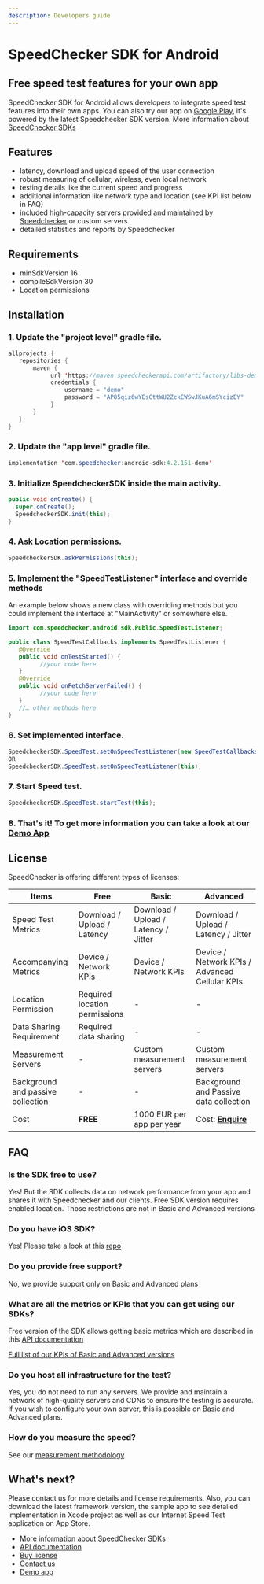 ```yaml
---
description: Developers guide
---
```


# SpeedChecker SDK for Android

## Free speed test features for your own app

SpeedChecker SDK for Android allows developers to integrate speed test features into their own apps. You can also try our app on [Google Play](https://play.google.com/store/apps/details?id=uk.co.broadbandspeedchecker\&hl=en\_US), it's powered by the latest Speedchecker SDK version. More information about [SpeedChecker SDKs](https://www.speedchecker.com/speed-test-tools/mobile-apps-and-sdks.html)

## Features

* latency, download and upload speed of the user connection
* robust measuring of cellular, wireless, even local network
* testing details like the current speed and progress
* additional information like network type and location (see KPI list below in FAQ)
* included high-capacity servers provided and maintained by [Speedchecker](https://www.speedchecker.com) or custom servers
* detailed statistics and reports by Speedchecker

## Requirements

* minSdkVersion 16
* compileSdkVersion 30
* Location permissions

## Installation

### **1. Update the "project level" gradle file.**

```java
allprojects {
   repositories {
       maven {
            url 'https://maven.speedcheckerapi.com/artifactory/libs-demo'
            credentials {
                username = "demo"
                password = "AP85qiz6wYEsCttWU2ZckEWSwJKuA6mSYcizEY"
            }
       }
   }
}
```

### **2. Update the "app level" gradle file.**

```java
implementation 'com.speedchecker:android-sdk:4.2.151-demo'
```

### **3.** Initialize SpeedcheckerSDK inside the main activity.

```java
public void onCreate() {
  super.onCreate();
  SpeedcheckerSDK.init(this);
}
```

### **4. Ask Location permissions.**

```java
SpeedcheckerSDK.askPermissions(this);
```

### 5. Implement the "SpeedTestListener" interface and override methods

An example below shows a new class with overriding methods but you could implement the interface at "MainActivity" or somewhere else.

```java
import com.speedchecker.android.sdk.Public.SpeedTestListener;

public class SpeedTestCallbacks implements SpeedTestListener {
   @Override
   public void onTestStarted() {
         //your code here
   }
   @Override
   public void onFetchServerFailed() {
         //your code here
   }
   //… other methods here
}
```

### **6. Set implemented interface.**

```java
SpeedcheckerSDK.SpeedTest.setOnSpeedTestListener(new SpeedTestCallbacks());
OR
SpeedcheckerSDK.SpeedTest.setOnSpeedTestListener(this);
```

### **7. Start Speed test.**

```java
SpeedcheckerSDK.SpeedTest.startTest(this);
```

### 8. That's it! To get more information you can take a look at our [Demo App](https://github.com/speedchecker/speedchecker-sdk-android/tree/demo-app)

## License

SpeedChecker is offering different types of licenses:

| Items                             | Free                          | Basic                                | Advanced                                                          |
| --------------------------------- | ----------------------------- | ------------------------------------ | ----------------------------------------------------------------- |
| Speed Test Metrics                | Download / Upload / Latency   | Download / Upload / Latency / Jitter | Download / Upload / Latency / Jitter                              |
| Accompanying Metrics              | Device / Network KPIs         | Device / Network KPIs                | Device / Network KPIs / Advanced Cellular KPIs                    |
| Location Permission               | Required location permissions | -                                    | -                                                                 |
| Data Sharing Requirement          | Required data sharing         | -                                    | -                                                                 |
| Measurement Servers               | -                             | Custom measurement servers           | Custom measurement servers                                        |
| Background and passive collection | -                             | -                                    | Background and Passive data collection                            |
| Cost                              | **FREE**                      | 1000 EUR per app per year            | Cost: [**Enquire**](https://www.speedchecker.com/contact-us.html) |

## FAQ

### Is the SDK free to use?

Yes! But the SDK collects data on network performance from your app and shares it with Speedchecker and our clients. Free SDK version requires enabled location. Those restrictions are not in Basic and Advanced versions

### **Do you have iOS SDK?**

Yes! Please take a look at this [repo](https://github.com/speedchecker/speedchecker-sdk-ios)

### **Do you provide free support?**

No, we provide support only on Basic and Advanced plans

### **What are all the metrics or KPIs that you can get using our SDKs?**

Free version of the SDK allows getting basic metrics which are described in this [API documentation](https://github.com/speedchecker/speedchecker-sdk-android/wiki/API-documentation)

[Full list of our KPIs of Basic and Advanced versions](https://docs.speedchecker.com/measurement-methodology-links/u21ongNGAYLb6eo7cqjY/kpis-and-measurements/list-of-kpis)

### **Do you host all infrastructure for the test?**

Yes, you do not need to run any servers. We provide and maintain a network of high-quality servers and CDNs to ensure the testing is accurate. If you wish to configure your own server, this is possible on Basic and Advanced plans.

### **How do you measure the speed?**

See our [measurement methodology](https://docs.speedchecker.com/measurement-methodology-links/u21ongNGAYLb6eo7cqjY/kpis-and-measurements/data-collection-methodologies)

## What's next?

Please contact us for more details and license requirements. Also, you can download the latest framework version, the sample app to see detailed implementation in Xcode project as well as our Internet Speed Test application on App Store.

* [More information about SpeedChecker SDKs](https://www.speedchecker.com/speed-test-tools/mobile-apps-and-sdks.html)
* [API documentation](https://github.com/speedchecker/speedchecker-sdk-android/wiki/API-documentation)
* [Buy license](https://www.speedchecker.com/contact-us.html)
* [Contact us](https://www.speedchecker.com/contact-us.html)
* [Demo app](https://github.com/speedchecker/speedchecker-sdk-android/tree/demo-app)
